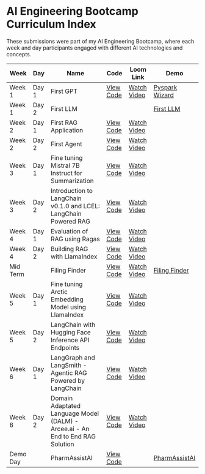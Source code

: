 # AI Engineering Bootcamp Curriculum Index
These submissions were part of my AI Engineering Bootcamp, where each week and day participants engaged with different AI technologies and concepts.


| Week     | Day   | Name                                                                    | Code                                                                                                             | Loom Link                                                                                     | Demo                                                                                              |
|----------|-------|-------------------------------------------------------------------------|------------------------------------------------------------------------------------------------------------------|-----------------------------------------------------------------------------------------------|--------------------------------------------------------------------------------------------------|
| Week 1   | Day 1 | First GPT                                                               | [View Code](https://github.com/rajkstats)                                                                       | [Watch Video](https://www.loom.com/share/d281f2e0500a4b7faf1177b367cfd735)                    | [Pyspark Wizard](https://chatgpt.com/g/g-79y2afS4Q-pyspark-wizard)                               |
| Week 1   | Day 2 | First LLM                                                               |                                                                                                                  |                                                                                               | [First LLM](https://huggingface.co/spaces/rajkstats/demo-beyond-chatgpt)                         |
| Week 2   | Day 1 | First RAG Application                                                   | [View Code](https://github.com/rajkstats/AIE2/blob/main/Week%202/Day%201/Pythonic%20RAG%20Assignment_rk.ipynb)   | [Watch Video](https://www.loom.com/share/476c1addac204830bdbc60292ad52d4e)                    |                                                                                                  |
| Week 2   | Day 2 | First Agent                                                             | [View Code](https://github.com/rajkstats/AIE2/blob/main/Week%202/Day%202/OpenAI_Assistants_Building_Agentic_RAG_with_Function_Calling_API_and_Retrieval_rk.ipynb) | [Watch Video](https://www.loom.com/share/ff396e3e62b347e8aa8d8c9e8756beb9)                    |                                                                                                  |
| Week 3   | Day 1 | Fine tuning Mistral 7B Instruct for Summarization                       | [View Code](https://github.com/rajkstats/AIE2/blob/main/Week%203/Day%201/Fine_tuning_Mistral_7B_Instruct_for_Summarization_Assignment_Version_RK.ipynb) | [Watch Video](https://www.loom.com/share/10050659ac1a49c7952bb91fa0d4123c)                    |                                                                                                  |
| Week 3   | Day 2 | Introduction to LangChain v0.1.0 and LCEL: LangChain Powered RAG       | [View Code](https://github.com/rajkstats/AIE2/blob/main/Week%203/Day%202/Assignment_Introduction_to_LangChain_v0_1_0_and_LCEL_LangChain_Powered_RAG_RK.ipynb) | [Watch Video](https://www.loom.com/share/daff4f627a5046a3a0b304327fedea7c)                    |                                                                                                  |
| Week 4   | Day 1 | Evaluation of RAG using Ragas                                          | [View Code](https://github.com/rajkstats/AIE2/blob/main/Week%204/Day%201/Evaluation_of_RAG_using_Ragas_Assignment_Notebook_RAJK.ipynb) | [Watch Video](https://www.loom.com/share/0db0e61d2dc1451b885d5d7d7491ed7a)                    |                                                                                                  |
| Week 4   | Day 2 | Building RAG with LlamaIndex                                            | [View Code](https://github.com/rajkstats/AIE2/blob/main/Week%204/Day%202/Building_RAG_with_LlamaIndex_Assignment_Version_RK.ipynb) | [Watch Video](https://www.loom.com/share/4acfc5db242b4364aeb074d7ee353ca5)                    |                                                                                                  |
| Mid Term |       | Filing Finder                                                           | [View Code](https://github.com/rajkstats/FilingFinder)                                                           | [Watch Video](https://www.loom.com/share/636def729b114136b07ef28a5d58c20d)                    | [Filing Finder](https://huggingface.co/spaces/rajkstats/FilingFinder)                            |
| Week 5   | Day 1 | Fine tuning Arctic Embedding Model using LlamaIndex                     | [View Code](https://github.com/rajkstats/AIE2/blob/main/Week%205/Day%201/Fine_tuning_Arctic_Embedding_Model_using_LlamaIndex_Assignment_Version_RAJK.ipynb) | [Watch Video](https://www.loom.com/share/4acfc5db242b4364aeb074d7ee353ca5)                    |                                                                                                  |
| Week 5   | Day 2 | LangChain with Hugging Face Inference API Endpoints                     | [View Code](https://github.com/rajkstats/AIE2/blob/main/Week%205/Fine_tuning_Arctic_Embedding_Model_using_LlamaIndex_Assignment_Version_RAJK.ipynb) | [Watch Video](https://www.loom.com/share/2353227a88fe4de9934431f9ff48b2fc)                    |                                                                                                  |
| Week 6   | Day 1 | LangGraph and LangSmith - Agentic RAG Powered by LangChain              | [View Code](https://github.com/AI-Maker-Space/AI-Engineering-Cohort-2/blob/main/Week%206/Day%201/LangGraph_and_LangSmith_Assignment_Version.ipynb) | [Watch Video](https://www.loom.com/share/4acfc5db242b4364aeb074d7ee353ca5)                    |                                                                                                  |
| Week 6   | Day 2 | Domain Adaptated Language Model (DALM) - Arcee.ai - An End to End RAG Solution | [View Code](https://github.com/AI-Maker-Space/AI-Engineering-Cohort-2/blob/main/Week%206/Day%202/Domain_Adaptated_Langue_Model_(DALM)_Assignment_Version.ipynb) | [Watch Video](https://www.loom.com/share/f80a5ec68c234eb18c6753c6987064ac)                    |                                                                                                  |
| Demo Day |       | PharmAssistAI                                                           | [View Code](https://github.com/rajkstats/PharmAssistAI)                                                           |                                                                                               | [PharmAssistAI](https://huggingface.co/spaces/rajkstats/PharmAssistAI)                          |
